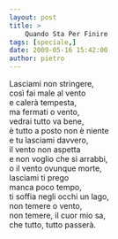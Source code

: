 ```yaml
---
layout: post
title: >
    Quando Sta Per Finire
tags: [speciale,]
date: 2009-05-16 15:42:00
author: pietro
---
```

Lasciami non stringere,<br/>così fai male al vento<br/>e calerà tempesta,<br/>ma fermati o vento,<br/>vedrai tutto va bene,<br/>è tutto a posto non è niente<br/>e tu lasciami davvero,<br/>il vento non aspetta<br/>e non voglio che si arrabbi,<br/>o il vento ovunque morte,<br/>lasciami ti prego<br/>manca poco tempo,<br/>ti soffia negli occhi un lago,<br/>non temere o vento,<br/>non temere, il cuor mio sa,<br/>che tutto, tutto passerà.
